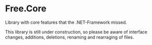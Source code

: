 # Free.Core
Library with core features that the .NET-Framework missed.

This library is still under construction, so please be aware of interface changes, additions, deletions, renaming and rearraging of files.
